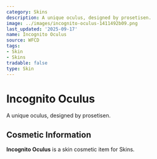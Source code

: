 ```yaml
---
category: Skins
description: A unique oculus, designed by prosetisen.
image: ../images/incognito-oculus-1411492b09.png
last_updated: '2025-09-17'
name: Incognito Oculus
source: WFCD
tags:
- Skin
- Skins
tradable: false
type: Skin
---
```


# Incognito Oculus

A unique oculus, designed by prosetisen.

## Cosmetic Information

**Incognito Oculus** is a skin cosmetic item for Skins.

